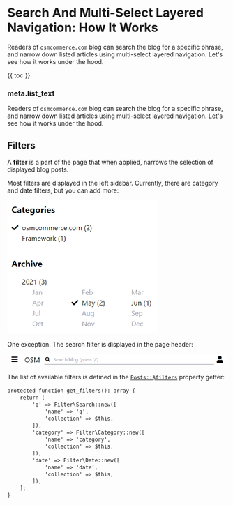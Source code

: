# Search And Multi-Select Layered Navigation: How It Works

Readers of `osmcommerce.com` blog can search the blog for a specific phrase, and narrow down listed articles using multi-select layered navigation. Let's see how it works under the hood.

{{ toc }}

### meta.list_text

Readers of `osmcommerce.com` blog can search the blog for a specific phrase, and
narrow down listed articles using multi-select layered navigation. Let's see how
it works under the hood.

## Filters

A **filter** is a part of the page that when applied, narrows the selection of displayed blog posts. 

Most filters are displayed in the left sidebar. Currently, there are category and date filters, but you can add more:

![Sidebar Filters](sidebar-filters.png)

One exception. The search filter is displayed in the page header:

![Search Filter](search-filter.png)

The list of available filters is defined in the [`Posts::$filters`](https://github.com/osmphp/osmcommerce-website/blob/HEAD/src/Posts/Posts.php) property getter:

    protected function get_filters(): array {
        return [
            'q' => Filter\Search::new([
                'name' => 'q',
                'collection' => $this,
            ]),
            'category' => Filter\Category::new([
                'name' => 'category',
                'collection' => $this,
            ]),
            'date' => Filter\Date::new([
                'name' => 'date',
                'collection' => $this,
            ]),
        ];
    }
